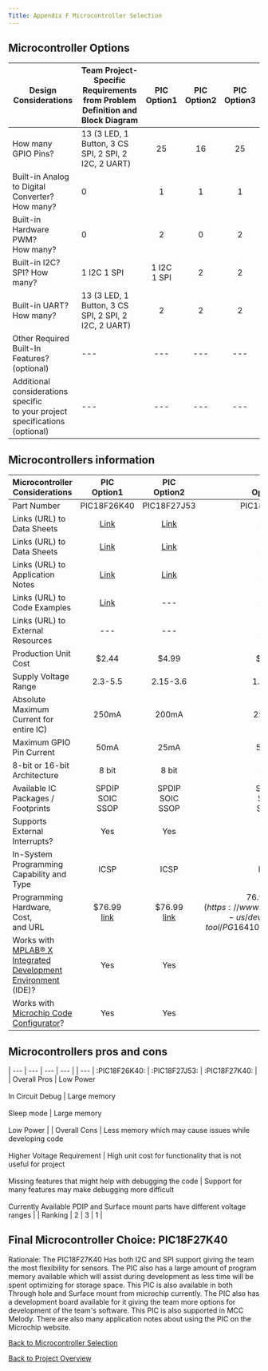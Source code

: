 ```yaml
---
Title: Appendix F Microcontroller Selection
---
```


## Microcontroller Options

| Design Considerations | Team Project-Specific Requirements<br>from Problem Definition and Block Diagram | PIC<br>Option1 | PIC<br>Option2 | PIC<br>Option3 |
| --- | --- | :---: | :---: | :---: |
| How many GPIO Pins? | 13 (3 LED, 1 Button, 3 CS SPI, 2 SPI, 2 I2C, 2 UART) | 25 | 16 | 25 |
| Built-in Analog to Digital Converter?<br>How many? | 0 | 1 | 1 | 1 |
| Built-in Hardware PWM?<br>How many? | 0 | 2 | 0 | 2 |
| Built-in I2C? SPI? How many? | 1 I2C 1 SPI  | 1 I2C<br>1 SPI | 2 | 2 |
| Built-in UART? How many? | 13 (3 LED, 1 Button, 3 CS SPI, 2 SPI, 2 I2C, 2 UART) | 2 | 2 | 2 |
| Other Required Built-In Features? (optional) | --- | --- | --- | --- |
| Additional considerations specific<br>to your project specifications (optional) | --- | --- | --- | --- |

## Microcontrollers information

| Microcontroller Considerations | PIC<br>Option1 | PIC<br>Option2 | PIC<br>Option3 |
| --- | :---: | :---: | :---: |
| Part Number | PIC18F26K40 | PIC18F27J53 | PIC18F27K40 |
| Links (URL) to Data Sheets | [Link](https://www.microchip.com/en-us/product/PIC18F26K40) | [Link](https://www.microchip.com/en-us/product/PIC18F27J53) | [Link](https://www.microchip.com/en-us/product/PIC18F27K40) |
| Links (URL) to Data Sheets | [Link](https://ww1.microchip.com/downloads/aemDocuments/documents/OTH/ProductDocuments/DataSheets/PIC18LF26-45-46K40-Data-Sheet-DS40001816F.pdf) | [Link](https://ww1.microchip.com/downloads/aemDocuments/documents/OTH/ProductDocuments/DataSheets/30009964C.pdf) | [Link](https://ww1.microchip.com/downloads/aemDocuments/documents/OTH/ProductDocuments/DataSheets/PIC18LF27_47K40-Data-Sheet-40001844E.pdf) |
| Links (URL) to Application<br>Notes | [Link](https://ww1.microchip.com/downloads/en/Appnotes/Getting-Started-With-SPI-Using-MSSP-on-PIC18-90003265B.pdf) | [Link](https://ww1.microchip.com/downloads/en/Appnotes/00001267b.pdf) | [Link](https://ww1.microchip.com/downloads/en/Appnotes/Getting-Started-With-SPI-Using-MSSP-on-PIC18-90003265B.pdf) |
| Links (URL) to Code Examples | [Link](https://github.com/microchip-pic-avr-examples/pic18f27k42-curiosity-hpc-labs) | --- | [Link](https://github.com/microchip-pic-avr-examples/pic18f27k42-curiosity-hpc-labs) |
| Links (URL) to External Resources |  --- | --- | [Link](https://electronics.stackexchange.com/questions/282913/spi-library-for-pic18f27k40) |
| Production Unit Cost | $2.44 | $4.99 | $2.08 |
| Supply Voltage Range | 2.3-5.5 | 2.15-3.6 | 1.8-3.6 |
| Absolute Maximum Current for entire IC) | 250mA | 200mA | 250mA |
| Maximum GPIO Pin Current | 50mA | 25mA | 50mA |
| 8-bit or 16-bit Architecture | 8 bit | 8 bit | 8 bit |
| Available IC Packages / Footprints | SPDIP<br>SOIC<br>SSOP | SPDIP<br>SOIC<br>SSOP | SPDIP<br>SOIC<br>SSOP |
| Supports External Interrupts? | Yes | Yes | Yes |
| In-System Programming<br>Capability and Type | ICSP | ICSP | ICSP |
| Programming Hardware, Cost,<br>and URL | $76.99<br>[link](https://www.microchip.com/en-us/development-tool/PG164140) | $76.99<br>[link](https://www.microchip.com/en-us/development-tool/PG164140) | $76.99 [link](https://www.microchip.com/en-us/development-tool/PG164100)<br>$76.99 [link](https://www.microchip.com/en-us/development-tool/PG164140) |
| Works with [MPLAB® X Integrated Development Environment](https://www.microchip.com/mplab/mplab-x-ide) (IDE)? | Yes | Yes | Yes |
| Works with [Microchip Code Configurator](https://www.microchip.com/mplab/mplab-code-configurator)? | Yes | Yes | Yes |

## Microcontrollers pros and cons
| --- | --- | --- | --- |
| --- | :PIC18F26K40: | :PIC18F27J53: | :PIC18F27K40: |
| Overall Pros | Low Power<br><br>In Circuit Debug | Large memory<br><br>Sleep mode | Large memory<br><br>Low Power |
| Overall Cons | Less memory which may cause issues while developing code<br><br>Higher Voltage Requirement | High unit cost for functionality that is not useful for project <br><br>Missing features that might help with debugging the code | Support for many features may make debugging more difficult<br><br>Currently Available PDIP and Surface mount parts have different voltage ranges |
| Ranking | 2 | 3 | 1 |

## Final Microcontroller Choice: PIC18F27K40

Rationale: The PIC18F27K40 Has both I2C and SPI support giving the team the most flexibility for sensors. The PIC also has a large amount of program memory available which will assist during development as less time will be spent optimizing for storage space. This PIC is also available in both Through hole and Surface mount from microchip currently. The PIC also has a development board available for it giving the team more options for development of the team's software. This PIC is also supported in MCC Melody. There are also many application notes about using the PIC on the Microchip website. 

[Back to Microcontroller Selection](MicrocontrollerSelection.md)

[Back to Project Overview](index.md)
